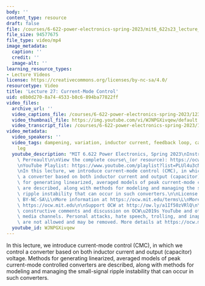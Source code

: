 ```yaml
---
body: ''
content_type: resource
draft: false
file: /courses/6-622-power-electronics-spring-2023/mit6_622s23_lecture_27_360p_16_9.mp4
file_size: 94577675
file_type: video/mp4
image_metadata:
  caption: ''
  credit: ''
  image-alt: ''
learning_resource_types:
- Lecture Videos
license: https://creativecommons.org/licenses/by-nc-sa/4.0/
resourcetype: Video
title: 'Lecture 27: Current-Mode Control'
uid: e8b0d270-8a74-4533-b8c6-894ba77822ff
video_files:
  archive_url: ''
  video_captions_file: /courses/6-622-power-electronics-spring-2023/123jNGP0lbJVrIsApzpsz3HQOcpQXsU4o_transcript.webvtt
  video_thumbnail_file: https://img.youtube.com/vi/WJNPGXivqew/default.jpg
  video_transcript_file: /courses/6-622-power-electronics-spring-2023/123jNGP0lbJVrIsApzpsz3HQOcpQXsU4o_transcript.pdf
video_metadata:
  video_speakers: ''
  video_tags: dampening, variation, inductor current, feedback loop, capacitor, damping
    leg
  youtube_description: "MIT 6.622 Power Electronics, Spring 2023\nInstructor: David\
    \ Perreault\n\nView the complete course\_(or resource): https://ocw.mit.edu/courses/6-622-power-electronics-spring-2023/\L\
    \nYouTube Playlist: https://www.youtube.com/playlist?list=PLUl4u3cNGP62UTc77mJoubhDELSC8lfR0\n\
    \nIn this lecture, we introduce current-mode control (CMC), in which we control\
    \ a converter based on both inductor current and output (capacitor) voltage. Methods\
    \ for generating linearized, averaged models of peak current-mode controlled converters\
    \ are described, along with methods for modeling and managing the small-signal\
    \ ripple instability that can occur in such converters.\n\nLicense: Creative Commons\
    \ BY-NC-SA\L\nMore information at https://ocw.mit.edu/terms\L\nMore courses at\
    \ https://ocw.mit.edu\n\nSupport OCW at http://ow.ly/a1If50zVRlQ\n\nWe encourage\
    \ constructive comments and discussion on OCW\u2019s YouTube and other social\
    \ media channels. Personal attacks, hate speech, trolling, and inappropriate comments\
    \ are not allowed and may be removed. More details at https://ocw.mit.edu/comments.\n"
  youtube_id: WJNPGXivqew
---
```

In this lecture, we introduce current-mode control (CMC), in which we control a converter based on both inductor current and output (capacitor) voltage. Methods for generating linearized, averaged models of peak current-mode controlled converters are described, along with methods for modeling and managing the small-signal ripple instability that can occur in such converters.